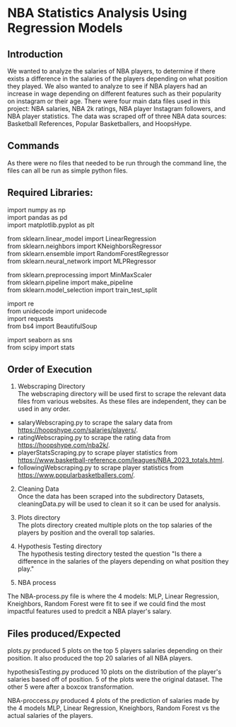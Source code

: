 # NBA Statistics Analysis Using Regression Models

## Introduction
We wanted to analyze the salaries of NBA players, to determine if there exists a difference in the salaries of the players depending on what position they played. We also wanted to analyze to see if NBA players had an increase in wage depending on different features such as their popularity on instagram or their age. There were four main data files used in this project: NBA salaries, NBA 2k ratings, NBA player Instagram followers, and NBA player statistics. The data was scraped off of three NBA data sources: Basketball References, Popular Basketballers, and HoopsHype.   
## Commands
As there were no files that needed to be run through the command line, the files can all be run as simple python files. 

## Required Libraries:
import numpy as np  
import pandas as pd  
import matplotlib.pyplot as plt  

from sklearn.linear_model import LinearRegression  
from sklearn.neighbors import KNeighborsRegressor  
from sklearn.ensemble import RandomForestRegressor  
from sklearn.neural_network import MLPRegressor  

from sklearn.preprocessing import MinMaxScaler  
from sklearn.pipeline import make_pipeline  
from sklearn.model_selection import train_test_split  

import re    
from unidecode import unidecode  
import requests  
from bs4 import BeautifulSoup  

import seaborn as sns  
from scipy import stats  


## Order of Execution   
1. Webscraping Directory   
The webscraping directory will be used first to scrape the relevant data files from various websites. As these files are independent, they can be used in any order.    
  
  - salaryWebscraping.py to scrape the salary data from https://hoopshype.com/salaries/players/.  
  - ratingWebscraping.py to scrape the rating data from https://hoopshype.com/nba2k/.    
  - playerStatsScraping.py to scrape player statistics from https://www.basketball-reference.com/leagues/NBA_2023_totals.html.    
  - followingWebscraping.py to scrape player statistics from https://www.popularbasketballers.com/.    
      
2. Cleaning Data     
Once the data has been scraped into the subdirectory Datasets, cleaningData.py will be used to clean it so it can be used for analysis.     
 
3. Plots directory      
The plots directory created multiple plots on the top salaries of the players by position and the overall top salaries.      

4. Hypothesis Testing directory      
   The hypothesis testing directory tested the question "Is there a difference in the salaries of the players depending on what position they play."       
   
5. NBA process  

The NBA-process.py file is where the 4 models: MLP, Linear Regression, Kneighbors, Random Forest were fit to see if we could find the most impactful features used to predcit a NBA player's salary.  

## Files produced/Expected  
plots.py produced 5 plots on the top 5 players salaries depending on their position. It also produced the top 20 salaries of all NBA players.   

hypothesisTesting.py produced 10 plots on the distribution of the player's salaries based off of position. 5 of the plots were the original dataset. The other 5 were after a boxcox transformation.  

NBA-proccess.py produced 4 plots of the prediction of salaries made by the 4 models MLP, Linear Regression, Kneighbors, Random Forest vs the actual salaries of the players.   
